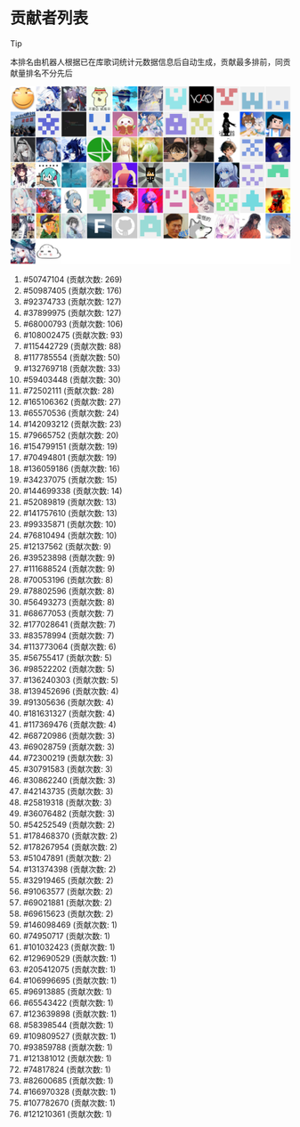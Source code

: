 # 贡献者列表

> [!TIP]
> 本排名由机器人根据已在库歌词统计元数据信息后自动生成，贡献最多排前，同贡献量排名不分先后

![贡献者头像画廊](./CONTRIBUTORS.svg)

1. #50747104 (贡献次数: 269)
2. #50987405 (贡献次数: 176)
3. #92374733 (贡献次数: 127)
4. #37899975 (贡献次数: 127)
5. #68000793 (贡献次数: 106)
6. #108002475 (贡献次数: 93)
7. #115442729 (贡献次数: 88)
8. #117785554 (贡献次数: 50)
9. #132769718 (贡献次数: 33)
10. #59403448 (贡献次数: 30)
11. #72502111 (贡献次数: 28)
12. #165106362 (贡献次数: 27)
13. #65570536 (贡献次数: 24)
14. #142093212 (贡献次数: 23)
15. #79665752 (贡献次数: 20)
16. #154799151 (贡献次数: 19)
17. #70494801 (贡献次数: 19)
18. #136059186 (贡献次数: 16)
19. #34237075 (贡献次数: 15)
20. #144699338 (贡献次数: 14)
21. #52089819 (贡献次数: 13)
22. #141757610 (贡献次数: 13)
23. #99335871 (贡献次数: 10)
24. #76810494 (贡献次数: 10)
25. #12137562 (贡献次数: 9)
26. #39523898 (贡献次数: 9)
27. #111688524 (贡献次数: 9)
28. #70053196 (贡献次数: 8)
29. #78802596 (贡献次数: 8)
30. #56493273 (贡献次数: 8)
31. #68677053 (贡献次数: 7)
32. #177028641 (贡献次数: 7)
33. #83578994 (贡献次数: 7)
34. #113773064 (贡献次数: 6)
35. #56755417 (贡献次数: 5)
36. #98522202 (贡献次数: 5)
37. #136240303 (贡献次数: 5)
38. #139452696 (贡献次数: 4)
39. #91305636 (贡献次数: 4)
40. #181631327 (贡献次数: 4)
41. #117369476 (贡献次数: 4)
42. #68720986 (贡献次数: 3)
43. #69028759 (贡献次数: 3)
44. #72300219 (贡献次数: 3)
45. #30791583 (贡献次数: 3)
46. #30862240 (贡献次数: 3)
47. #42143735 (贡献次数: 3)
48. #25819318 (贡献次数: 3)
49. #36076482 (贡献次数: 3)
50. #54252549 (贡献次数: 2)
51. #178468370 (贡献次数: 2)
52. #178267954 (贡献次数: 2)
53. #51047891 (贡献次数: 2)
54. #131374398 (贡献次数: 2)
55. #32919465 (贡献次数: 2)
56. #91063577 (贡献次数: 2)
57. #69021881 (贡献次数: 2)
58. #69615623 (贡献次数: 2)
59. #146098469 (贡献次数: 1)
60. #74950717 (贡献次数: 1)
61. #101032423 (贡献次数: 1)
62. #129690529 (贡献次数: 1)
63. #205412075 (贡献次数: 1)
64. #106996695 (贡献次数: 1)
65. #96913885 (贡献次数: 1)
66. #65543422 (贡献次数: 1)
67. #123639898 (贡献次数: 1)
68. #58398544 (贡献次数: 1)
69. #109809527 (贡献次数: 1)
70. #93859788 (贡献次数: 1)
71. #121381012 (贡献次数: 1)
72. #74817824 (贡献次数: 1)
73. #82600685 (贡献次数: 1)
74. #166970328 (贡献次数: 1)
75. #107782670 (贡献次数: 1)
76. #121210361 (贡献次数: 1)
